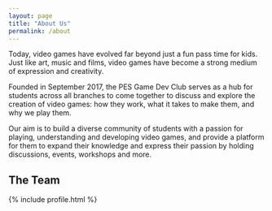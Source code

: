 ```yaml
---
layout: page
title: "About Us"
permalink: /about
---
```


Today, video games have evolved far beyond just a fun pass time for kids. Just like
 art, music and films, video games have become a strong medium of expression and 
 creativity. 

Founded in September 2017, the PES Game Dev Club serves as a hub for students across all branches
 to come together to discuss and explore the creation of video games: how they work, what it 
 takes to make them, and why we play them.

Our aim is to build a diverse community of students with a passion for playing, 
understanding and developing video games, and provide a platform for them to 
expand their knowledge and express their passion by holding discussions, events, 
workshops and more.

## The Team

{% include profile.html %}  